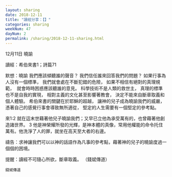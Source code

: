 ```yaml
---
layout: sharing
date: 2018-12-11
title: "讀經分享：【】"
categories: sharing
weekNum: 47
dayNum: 2
permalink: /sharing/2018-12-11-sharing.html
---
```

12月11日 曉諭

讀經：希伯來書1；詩篇71

默想：曉諭
我們應該傾聽誰的聲音？
我們信任誰來回答我們的問題？
如果行事為人沒有一個標準，
我們就會處在不斷犯錯的危險，
如果不相信有絕對的真理規範， 
就會時時困惑應該聽誰的意見。
科學技術不是人類的救世主，
真理的標準也不是自我的實現，
相對主義的文化甚至影響著教會，
決定不能來自斷章取義和個人體驗。
希伯來書的關鍵在於耶穌的超越，
讓神的兒子成為曉諭我們的威嚴，
憑著自己的感覺行事會導致無所適從，
堅定的人生需要有一個堅定的參考點。

來1:2 就在這末世藉著他兒子曉諭我們；又早已立他為承受萬有的，也曾藉著他創造諸世界。 3 他是神榮耀所發的光輝，是神本體的真像，常用他權能的命令托住萬有。他洗淨了人的罪，就坐在高天至大者的右邊。

禱告：求神讓我們可以以神的話語作為凡事的參考點，藉著神的兒子的曉諭度過一個個的困境。

提醒：讀經不可隨心所欲，斷章取義。
（錢斌傳道）


`錢斌傳道`
